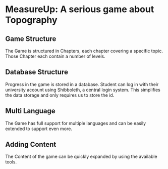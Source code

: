 # MeasureUp: A serious game about Topography

## Game Structure
The Game is structured in Chapters, each chapter covering a specific topic. Those Chapter each contain a number of levels.

## Database Structure
Progress in the game is stored in a database. Student can log in with their university account using Shibboleth, a central login system. This simplifies the data storage and only requires us to store the id.

## Multi Language
The Game has full support for multiple languages and can be easily extended to support even more.

## Adding Content
The Content of the game can be quickly expanded by using the available tools.





